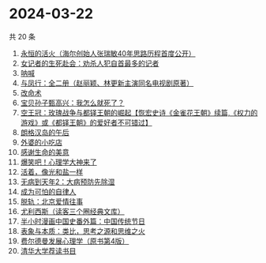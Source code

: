 # 2024-03-22

共 20 条

<!-- BEGIN WEREAD -->
<!-- 最后更新时间 2024-03-22 04:01:18 +0800 -->
1. [永恒的活火（海尔创始人张瑞敏40年思路历程首度公开）](https://weread.qq.com/web/bookDetail/74632470813ab85bag01018b)
1. [女记者的生死赴会：劝杀人犯自首最多的记者](https://weread.qq.com/web/bookDetail/56c328f0813ab8a10g018d12)
1. [呐喊](https://weread.qq.com/web/bookDetail/a7a32ed0726a21efa7a6a3b)
1. [与凤行：全二册（赵丽颖、林更新主演同名电视剧原著）](https://weread.qq.com/web/bookDetail/8a1327b055401a8a15ae90c)
1. [改命术](https://weread.qq.com/web/bookDetail/9e632180813ab8795g011db9)
1. [宝贝孙子甄高兴：我怎么就死了？](https://weread.qq.com/web/bookDetail/1a932540813ab8a05g014d64)
1. [空王冠：玫瑰战争与都铎王朝的崛起【恢宏史诗《金雀花王朝》续篇,《权力的游戏》或《都铎王朝》的爱好者不可错过】](https://weread.qq.com/web/bookDetail/b0732690813ab8797g017752)
1. [朗格汉岛的午后](https://weread.qq.com/web/bookDetail/46c32f50813ab89d2g01335e)
1. [外婆的小吃店](https://weread.qq.com/web/bookDetail/d7032720813ab89dag0115ab)
1. [感谢生命的美意](https://weread.qq.com/web/bookDetail/58c32d30813ab89efg014462)
1. [爆笑吧！心理学大神来了](https://weread.qq.com/web/bookDetail/133327c071e745231336a6f)
1. [活着，像光和盐一样](https://weread.qq.com/web/bookDetail/3c032020813ab89efg012c17)
1. [无病到天年2：大病预防先除湿](https://weread.qq.com/web/bookDetail/62e32770718c77e162e7636)
1. [成为可怕的自律人](https://weread.qq.com/web/bookDetail/26c32c507277f02026ccc7f)
1. [脱轨：北京爱情往事](https://weread.qq.com/web/bookDetail/e43329a0813ab89d6g014c1f)
1. [尤利西斯（读客三个圈经典文库）](https://weread.qq.com/web/bookDetail/a3f32540716b1be9a3fc474)
1. [半小时漫画中国史番外篇：中国传统节日](https://weread.qq.com/web/bookDetail/b4132bb0719db176b41f10e)
1. [表象与本质：类比，思考之源和思维之火](https://weread.qq.com/web/bookDetail/44332da07181ed92443ef71)
1. [费尔德曼发展心理学（原书第4版）](https://weread.qq.com/web/bookDetail/7cf32820726d92307cfc1b7)
1. [清华大学荐读书目](https://weread.qq.com/web/bookDetail/c3432c305e2fcfc34a5ec07)
<!-- END WEREAD -->